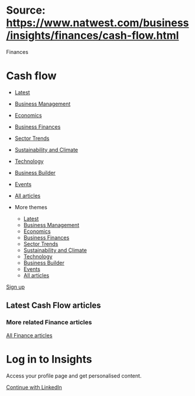 # Source: https://www.natwest.com/business/insights/finances/cash-flow.html

Finances

# Cash flow

* [Latest](https://www.natwest.com/business/insights.html)
* [Business Management](https://www.natwest.com/business/insights/business-management.html)
* [Economics](https://www.natwest.com/business/insights/economics.html)
* [Business Finances](https://www.natwest.com/business/insights/finances.html)
* [Sector Trends](https://www.natwest.com/business/insights/sector-trends.html)
* [Sustainability and Climate](https://www.natwest.com/business/insights/sustainability.html)
* [Technology](https://www.natwest.com/business/insights/technology.html)
* [Business Builder](https://www.natwest.com/business/insights/businessbuilder.html)
* [Events](https://www.natwest.com/business/insights/events.html)
* [All articles](https://www.natwest.com/business/insights/all-articles.html)
* More themes

  + [Latest](https://www.natwest.com/business/insights.html "link")
  + [Business Management](https://www.natwest.com/business/insights/business-management.html "link")
  + [Economics](https://www.natwest.com/business/insights/economics.html "link")
  + [Business Finances](https://www.natwest.com/business/insights/finances.html "link")
  + [Sector Trends](https://www.natwest.com/business/insights/sector-trends.html "link")
  + [Sustainability and Climate](https://www.natwest.com/business/insights/sustainability.html "link")
  + [Technology](https://www.natwest.com/business/insights/technology.html "link")
  + [Business Builder](https://www.natwest.com/business/insights/businessbuilder.html "link")
  + [Events](https://www.natwest.com/business/insights/events.html "link")
  + [All articles](https://www.natwest.com/business/insights/all-articles.html "link")

[Sign up](https://www.natwest.com/business/insights/email-preferences/subscribe.html "Subscribe to receive our latest insights by email")

## Latest Cash Flow articles

### More related Finance articles

[All Finance articles](https://www.natwest.com/business/insights/finances.html)

# Log in to Insights

Access your profile page and get personalised content.

[Continue with LinkedIn](https://www.natwest.com/j_security_check?configid=linkedin-NatWest)